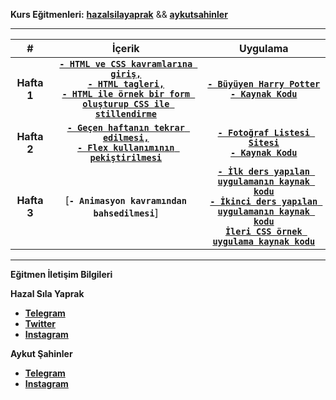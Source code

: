 **Kurs Eğitmenleri:** [**hazalsilayaprak**](https://github.com/hazalsilayaprak) && [**aykutsahinler**](https://github.com/aykutsahinler)

---

| # | İçerik | Uygulama | 
|:-----:|:------:|:--------:|
| **Hafta 1** | [**`- HTML ve CSS kavramlarına giriş,`**<br>**`- HTML tagleri,`**<br>**`- HTML ile örnek bir form oluşturup CSS ile stillendirme`**](_data/_documents/week_1/README.md) | [**`- Büyüyen Harry Potter`**](https://pausiber.xyz/buyuyen_harry_potter/)<br>[**`- Kaynak Kodu`**](_data/_examples/week_1/buyuyen_harry_potter/) |
| **Hafta 2** | [**`- Geçen haftanın tekrar edilmesi,`**<br>**`- Flex kullanımının pekiştirilmesi`**](_data/_documents/week_2/README.md) | [**`- Fotoğraf Listesi Sitesi`**](https://pausiber.xyz/fotograf_listesi_sitesi/)<br>[**`- Kaynak Kodu`**](_data/_examples/week_2/fotograf_listesi_sitesi) |
| **Hafta 3** | [**`- Animasyon kavramından bahsedilmesi`**] | [**`- İlk ders yapılan uygulamanın kaynak kodu`**](_data/_documents/week_3/app_1)<br>[**`- İkinci ders yapılan uygulamanın kaynak kodu`**](_data/_documents/week_3/app_2)<br>[**`İleri CSS örnek uygulama kaynak kodu`**](_data/_documents/week_3/week_3_example) |



---

**Eğitmen İletişim Bilgileri**

**Hazal Sıla Yaprak**

- [**Telegram**](https://t.me/hazalsilayaprak/)
- [**Twitter**](https://twitter.com/hazalsilayaprak/)
- [**Instagram**](https://www.instagram.com/hazalsilayaprak/)

**Aykut Şahinler**

- [**Telegram**](https://t.me/aykutsahinler/)
- [**Instagram**](https://www.instagram.com/aykutsahinler/)
